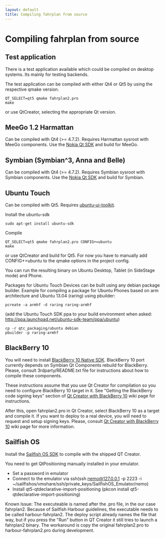 ```yaml
---
layout: default
title: Compiling fahrplan from source
---
```


Compiling fahrplan from source
==============================

Test application
----------------

There is a test application available which could be compiled on
desktop systems. Its mainly for testing backends.

The test application can be compiled with either Qt4 or Qt5 by using
the respective qmake version.

    QT_SELECT=qt5 qmake fahrplan2.pro
    make

or use QtCreator, selecting the appropriate Qt version.

MeeGo 1.2 Harmattan
-------------------

Can be compiled with Qt4 (>= 4.7.2).
Requires Harmattan sysroot with MeeGo components.
Use the [Nokia Qt SDK][1] and build for MeeGo.

Symbian (Symbian^3, Anna and Belle)
-----------------------------------

Can be compiled with Qt4 (>= 4.7.2).
Requires Symbian sysroot with Symbian components.
Use the [Nokia Qt SDK][1] and build for Symbian.

Ubuntu Touch
------------

Can be compiled with Qt5. Requires [ubuntu-ui-toolkit][2].

Install the ubuntu-sdk

    sudo apt-get install ubuntu-sdk
	
Compile

    QT_SELECT=qt5 qmake fahrplan2.pro CONFIG+=ubuntu
    make

or use QtCreator and build for Qt5. For now you have to manually
add CONFIG+=ubuntu to the qmake options in the project config.

You can run the resulting binary on Ubuntu Desktop, Tablet (in 
SideStage mode) and Phone.

Packages for Ubuntu Touch Devices can be built using any debian
package builder. Example for compiling a package for Ubuntu Phones
based on arm architecture and Ubuntu 13.04 (raring) using pbuilder:

    pcreate -a armhf -d raring raring-armhf
	
(add the Ubuntu Touch SDK ppa to your build environment when asked:
<http://ppa.launchpad.net/ubuntu-sdk-team/ppa/ubuntu>)

    cp -r qtc_packaging/ubuntu debian
    pbuilder -p raring-armhf


BlackBerry 10
-------------

You will need to install [BlackBerry 10 Native SDK][3]. BlackBerry 10
port currently depends on Symbian Qt Components rebuild for BlackBerry.
Please, consult 3rdparty/README.txt file for instructions about how to
compile these components.

These instructions assume that you use Qt Creator for compilation so
you need to configure BlackBerry 10 target in it. See "Getting the
BlackBerry code signing keys" section of [Qt Creator with BlackBerry
10][4] wiki page for instructions.

After this, open fahrplan2.pro in Qt Creator, select BlackBerry 10 as a
target and compile it. If you want to deploy to a real device, you will
need to request and setup signing keys. Please, consult [Qt Creator with
BlackBerry 10][4] wiki page for more information.

Sailfish OS
-----------

Install the [Sailfish OS SDK][5] to compile with the shipped QT Creator.

You need to get QtPositioning manually installed in your emulator.

* Set a password in emulator
* Connect to the emulator via ssh(ssh nemo@127.0.0.1 -p 2223 -i ~/sailfishos/vmshare/ssh/private_keys/SailfishOS_Emulator/nemo)
* Install qt5-qtdeclarative-import-positioning (pkcon install qt5-qtdeclarative-import-positioning)

Known Issue: The executeable is named after the .pro file, in the 
our case fahrplan2. Because of Sailfish Harbour guidelines, the 
executable needs to be called harbour-fahrplan2. The deploy script already
names the file that way, but if you press the "Run" button in QT Creator
it still tries to launch a fahrplan2 binary. The workaround is copy the original
fahrplan2.pro to harbour-fahrplan2.pro during development.


[1]: http://www.developer.nokia.com/info/sw.nokia.com/id/da8df288-e615-443d-be5c-00c8a72435f8/Qt_SDK.html
[2]: http://developer.ubuntu.com/get-started/
[3]: https://developer.blackberry.com/native/download/
[4]: http://qt-project.org/wiki/Qt-Creator-with-BlackBerry-10
[5]: https://sailfishos.org/develop.html
